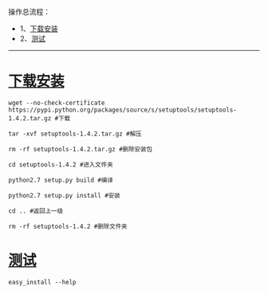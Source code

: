 操作总流程：
- 1、[下载安装](#Linux-01)
- 2、[测试](#Linux-02)

----------
# <a name="Linux-01" href="#" >下载安装</a>
```shell
wget --no-check-certificate https://pypi.python.org/packages/source/s/setuptools/setuptools-1.4.2.tar.gz #下载

tar -xvf setuptools-1.4.2.tar.gz #解压

rm -rf setuptools-1.4.2.tar.gz #删除安装包

cd setuptools-1.4.2 #进入文件夹

python2.7 setup.py build #编译

python2.7 setup.py install #安装

cd .. #返回上一级

rm -rf setuptools-1.4.2 #删除文件夹
```

# <a name="Linux-02" href="#" >测试</a>
```shell
easy_install --help
```